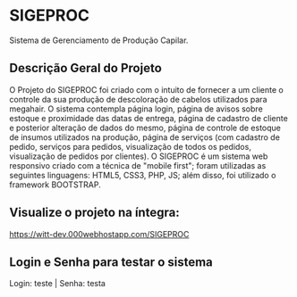 # SIGEPROC
Sistema de Gerenciamento de Produção Capilar.
## Descrição Geral do Projeto
O Projeto do SIGEPROC foi criado com o intuito de fornecer a um cliente o controle da sua produção de descoloração de cabelos utilizados para megahair. O sistema contempla página login, página de avisos sobre estoque e proximidade das datas de entrega, página de cadastro de cliente e posterior alteração de dados do mesmo, página de controle de estoque de insumos utilizados na produção, página de serviços (com cadastro de pedido, serviços para pedidos, visualização de todos os pedidos, visualização de pedidos por clientes). O SIGEPROC é um sistema web responsivo criado com a técnica de "mobile first"; foram utilizadas as seguintes linguagens: HTML5, CSS3, PHP, JS; além disso, foi utilizado o framework BOOTSTRAP.
## Visualize o projeto na íntegra:
https://witt-dev.000webhostapp.com/SIGEPROC
## Login e Senha para testar o sistema
Login: teste | Senha: testa
